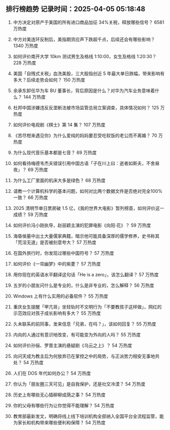 
## 排行榜趋势 记录时间：2025-04-05 05:18:48
  
  1. 中方决定对原产于美国的所有进口商品加征 34%关税，释放哪些信号？ 6581 万热度
    
  2. 中方对美连环反制后，美指期货应声下跌超千点，后续还会有哪些影响？ 1340 万热度
    
  3. 如何评价南开大学 10km 测试男生及格线 1:10:00，女生及格线 1:20:30？ 228 万热度
    
  4. 美国「自残式关税」血洗美股，三大股指创近 5 年最大单日跌幅，带来影响有多大？后续走势会如何？ 150 万热度
    
  5. 余承东卸任华为车 BU 董事长，背后原因是什么？对华为汽车业务意味着什么？ 144 万热度
    
  6. 杜邦中国涉嫌违反反垄断法被市场监管总局立案调查，具体情况如何？ 125 万热度
    
  7. 如何评价电视剧《棋士》第 14 集？ 107 万热度
    
  8. 《苦尽柑来遇见你》为什么爱纯的妈妈要忍受吃软饭的老公而不离婚？ 70 万热度
    
  9. 为什么现代音乐基本都是七音？ 69 万热度
    
  10. 如何看待梅德韦杰夫错误引用中国古语「子在川上曰：逝者如斯夫，不舍昼夜」？ 69 万热度
    
  11. 为什么工厂里面的机床大多是绿色？ 68 万热度
    
  12. 请教一个计算机科学的基本问题，如何对比两个数据文件是否绝对完全100%一致？ 66 万热度
    
  13. 2025 清明节单日票房破 1.5 亿，《我的世界大电影》暂列榜首，如何评价这一成绩？ 59 万热度
    
  14. 如何评价冯小刚执导，赵丽颖主演的犯罪电影《向阳·花》？ 59 万热度
    
  15. 海昏侯墓中出土大量儒家典籍，暗示他可能具备深厚的儒学修养，史书称其「荒淫无道」是否被刻意夸大？ 57 万热度
    
  16. 在国外旅行时，你发现过哪些中国符号？ 57 万热度
    
  17. 如何评价《一帘幽梦》中的紫菱？ 57 万热度
    
  18. 用你现在的英语水平翻译这句话「He is a zero」，该怎么翻译？ 57 万热度
    
  19. 五岁的小朋友问什么是专业的，什么是非专业的，怎么解释？ 56 万热度
    
  20. Windows 上有什么实用的必备软件？ 55 万热度
    
  21. 重庆女生提醒「甲亢哥」坐轻轨时不文明行为「不要教孩子这样做」，网红的示范效应对孩子成长影响有多大？ 55 万热度
    
  22. 久未联系的前同事，发来信息「兄弟，在吗？」，该如何回复？ 55 万热度
    
  23. 内向的人通过有意识地改变，有可能变为外向的人吗？ 55 万热度
    
  24. 如何评价孙俪、罗晋主演的悬疑剧《乌云之上》？ 54 万热度
    
  25. 向问天成为教主后为何放弃已在掌控之中的局势，与正派势力相安无事地共处？ 54 万热度
    
  26. 人们在 DOS 年代如何办公？ 54 万热度
    
  27. 你认为「朋友圈三天可见」是自我保护，还是社交冷漠？ 54 万热度
    
  28. 历史上有哪些无心插柳柳成荫之事？ 54 万热度
    
  29. 你的父母有哪些行为让你觉得不能理解？ 54 万热度
    
  30. 教育部最新发文，明确将线上线下培训机构全部纳入全国平台全流程监管，能为家长和机构带来哪些便利和保障？ 54 万热度
    